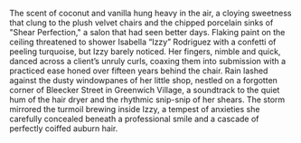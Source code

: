 The scent of coconut and vanilla hung heavy in the air, a cloying sweetness that clung to the plush velvet chairs and the chipped porcelain sinks of "Shear Perfection," a salon that had seen better days.  Flaking paint on the ceiling threatened to shower Isabella “Izzy” Rodriguez with a confetti of peeling turquoise, but Izzy barely noticed.  Her fingers, nimble and quick, danced across a client’s unruly curls, coaxing them into submission with a practiced ease honed over fifteen years behind the chair.  Rain lashed against the dusty windowpanes of her little shop, nestled on a forgotten corner of Bleecker Street in Greenwich Village, a soundtrack to the quiet hum of the hair dryer and the rhythmic snip-snip of her shears.  The storm mirrored the turmoil brewing inside Izzy, a tempest of anxieties she carefully concealed beneath a professional smile and a cascade of perfectly coiffed auburn hair.
